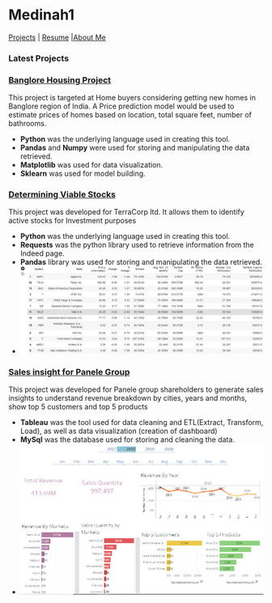 # Medinah1

[Projects](README.md) | [Resume](resume.md) |[About Me](About.md)

### Latest Projects

### [Banglore Housing Project](https://colab.research.google.com/gist/Gongola/5d02997d95c0d3edfea5ff8567ade2f8/banglore-housing.ipynb)
This project is targeted at Home buyers considering getting new homes in Banglore region of India. A Price prediction model would be used to estimate prices of homes based on location, total square feet, number of bathrooms.
- **Python** was the underlying language used in creating this tool.
- **Pandas** and **Numpy** were used for storing and manipulating the data retrieved.
- **Matplotlib** was used for data visualization.
- **Sklearn** was used for model building.


### [Determining Viable Stocks](https://colab.research.google.com/drive/1qyWQ6ok4GtmuuEdAr1L0NY9Gmn2AwOyl#scrollTo=Yc0s9snYJsir)
This project was developed for TerraCorp ltd. It allows them to identify active stocks for Investment purposes
- **Python** was the underlying language used in creating this tool.
- **Requests** was the python library used to retrieve information from the Indeed page.
- **Pandas** library was used for storing and manipulating the data retrieved.
- ![Dataframe showing sort by volume](image.png)


### [Sales insight for Panele Group](https://prod-useast-a.online.tableau.com/#/site/medinah/workbooks/434532/views)
This project was developed for Panele group shareholders to generate sales insights to understand revenue breakdown by cities, years and months, show top 5 customers and top 5 products
- **Tableau** was the tool used for data cleaning and ETL(Extract, Transform, Load), as well as data visualization (creation of dashboard)
- **MySql** was the database used for storing and cleaning the data.
- ![Panele Sales Insight Dashboard](PaneleDashboard.png)
